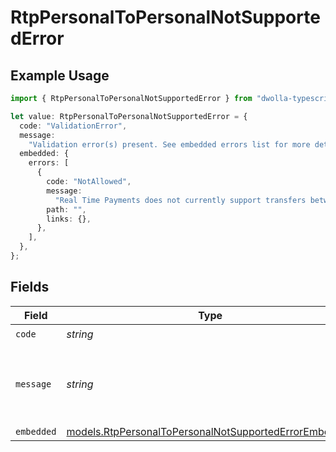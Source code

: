 # RtpPersonalToPersonalNotSupportedError

## Example Usage

```typescript
import { RtpPersonalToPersonalNotSupportedError } from "dwolla-typescript";

let value: RtpPersonalToPersonalNotSupportedError = {
  code: "ValidationError",
  message:
    "Validation error(s) present. See embedded errors list for more details.",
  embedded: {
    errors: [
      {
        code: "NotAllowed",
        message:
          "Real Time Payments does not currently support transfers between personal accounts",
        path: "",
        links: {},
      },
    ],
  },
};
```

## Fields

| Field                                                                                                                | Type                                                                                                                 | Required                                                                                                             | Description                                                                                                          | Example                                                                                                              |
| -------------------------------------------------------------------------------------------------------------------- | -------------------------------------------------------------------------------------------------------------------- | -------------------------------------------------------------------------------------------------------------------- | -------------------------------------------------------------------------------------------------------------------- | -------------------------------------------------------------------------------------------------------------------- |
| `code`                                                                                                               | *string*                                                                                                             | :heavy_check_mark:                                                                                                   | N/A                                                                                                                  | ValidationError                                                                                                      |
| `message`                                                                                                            | *string*                                                                                                             | :heavy_check_mark:                                                                                                   | N/A                                                                                                                  | Validation error(s) present. See embedded errors list for more details.                                              |
| `embedded`                                                                                                           | [models.RtpPersonalToPersonalNotSupportedErrorEmbedded](../models/rtppersonaltopersonalnotsupportederrorembedded.md) | :heavy_minus_sign:                                                                                                   | N/A                                                                                                                  |                                                                                                                      |